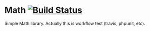 Math [![Build Status](https://travis-ci.org/happyproff/Math.svg?branch=master)](https://travis-ci.org/happyproff/Math)
====

Simple Math library. Actually this is workflow test (travis, phpunit, etc).
